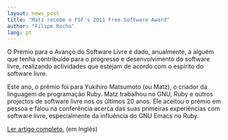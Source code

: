 ```yaml
---
layout: news_post
title: "Matz recebe o FSF's 2011 Free Software Award"
author: "Filipe Rocha"
lang: pt
---
```


O Prémio para o Avanço do Software Livre é dado, anualmente, a alguém
que tenha contribuído para o progresso e desenvolvimento do software
livre, realizando actividades que estejam de acordo com o espírito do
software livre.

Este ano, o prémio foi para Yukihiro Matsumoto (ou Matz), o criador da
linguagem de programação Ruby. Matz trabalhou no GNU, Ruby e outros
projectos de software livre nos os últimos 20 anos. Ele aceitou o prémio
em pessoa e falou na conferência acerca das suas primeiras experiências
com software livre, especialmente da influência do GNU Emacs no Ruby.

[Ler artigo completo.][1] (em Inglês)



[1]: https://www.fsf.org/news/2011-free-software-awards-announced 

